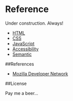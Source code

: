 Reference
==========

Under construction. Always!

- [HTML](/html.md)
- [CSS](css.md)
- [JavaScript](javascript.md)
- [Accessibility](accessibility.md)
- [Semantic](/semantic.md)

##References

- [Mozilla Developer Network](https://developer.mozilla.org)

##License

Pay me a beer...


